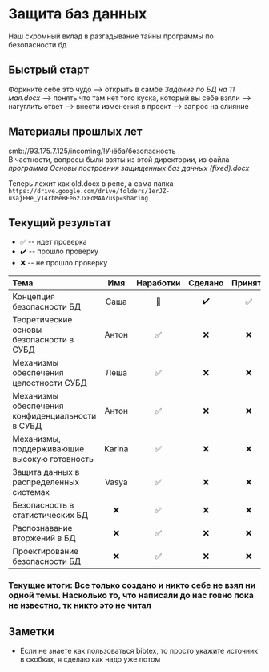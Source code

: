 # Защита баз данных
Наш скромный вклад в разгадывание тайны программы по безопасности бд

## Быстрый старт
Форкните себе это чудо --> открыть в самбе *Задание по БД на 11 мая.docx* --> понять что там нет того куска, который вы себе взяли --> нагуглить ответ --> внести изменения в проект --> запрос на слияние

## Материалы прошлых лет
smb://93.175.7.125/incoming/!Учёба/безопасность  
В частности, вопросы были взяты из этой директории, из файла *программа Основы построения защищенных баз данных (fixed).docx*

Теперь лежит как old.docx в репе, а сама папка ```https://drive.google.com/drive/folders/1erJZ-usajEHe_y14rbMeBFe6zJxEoMAA?usp=sharing```

## Текущий результат

* :white_check_mark: -- идет проверка
* :heavy_check_mark: -- прошло проверку
* :x: -- не прошло проверку

| Тема | Имя | Наработки | Сделано | Принято |
| :--- | :-: | :--------:| :-----: | :-----: |
| Концепция безопасности БД                       | Саша | :poop: | :heavy_check_mark: | :white_check_mark: |
| Теоретические основы безопасности в СУБД        | Антон | :white_check_mark: | :x: | :x: |
| Механизмы обеспечения целостности СУБД          | Леша | :white_check_mark: | :x: | :x: |
| Механизмы обеспечения конфиденциальности в СУБД | Антон | :white_check_mark: | :x: | :x: |
| Механизмы, поддерживающие высокую готовность    | Karina | :white_check_mark: | :x: | :x: |
| Защита данных в распределенных системах         | Vasya | :white_check_mark: | :x: | :x: |
| Безопасность в статистических БД                | :x: | :white_check_mark: | :x: | :x: |
| Распознавание вторжений в БД                    | :x: | :white_check_mark: | :x: | :x: |
| Проектирование безопасности БД                  | :x: | :white_check_mark: | :x: | :x: |

### Текущие итоги: Все только создано и никто себе не взял ни одной темы. Насколько то, что написали до нас говно пока не известно, тк никто это не читал

## Заметки
* Если не знаете как пользоваться bibtex, то просто укажите источник в скобках, я сделаю как надо уже потом
